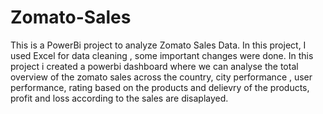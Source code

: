# Zomato-Sales

This is a PowerBi project to analyze Zomato Sales Data. In this project, I used Excel for data cleaning , some important changes were done.
In this project i created a powerbi dashboard where we can analyse the total overview of the zomato sales across the country, city performance , user performance, rating based on the products and delievry of the products, profit and loss according to the sales are disaplayed.
